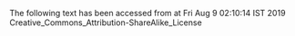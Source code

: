 The following text has been accessed from at Fri Aug 9 02:10:14 IST 2019
Creative_Commons_Attribution-ShareAlike_License
